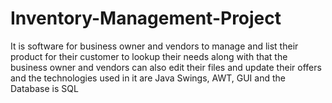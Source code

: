 # Inventory-Management-Project
It is software for business owner and vendors to manage and list their product for their customer to lookup their needs along with that the business owner and vendors can also edit their files and update their offers and the technologies used in it are Java Swings, AWT, GUI and the Database is SQL
